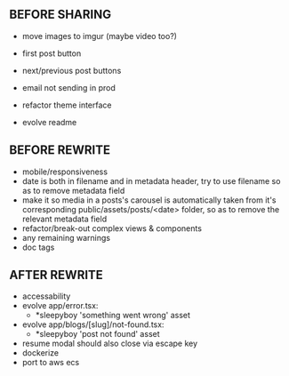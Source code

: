 ## BEFORE SHARING
- move images to imgur (maybe video too?)

- first post button
- next/previous post buttons

- email not sending in prod
- refactor theme interface
- evolve readme

## BEFORE REWRITE
- mobile/responsiveness
- date is both in filename and in metadata header, try to use filename so as to remove metadata field
- make it so media in a posts's carousel is automatically taken from it's corresponding public/assets/posts/\<date\> folder, so as to remove the relevant metadata field
- refactor/break-out complex views & components
- any remaining warnings
- doc tags

## AFTER REWRITE
- accessability
- evolve app/error.tsx:
  - *sleepyboy 'something went wrong' asset
- evolve app/blogs/[slug]/not-found.tsx:
  - *sleepyboy 'post not found' asset
- resume modal should also close via escape key
- dockerize
- port to aws ecs